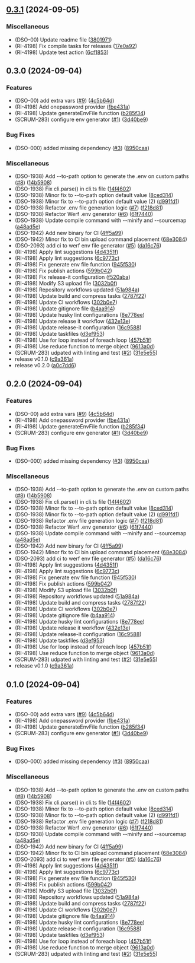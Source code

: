 

## [0.3.1](https://github.com/gbh-tech/dot-env-generator/compare/v0.3.0...v0.3.1) (2024-09-05)


### Miscellaneous

* (DSO-00) Update readme file ([3801971](https://github.com/gbh-tech/dot-env-generator/commit/3801971021bb87536d7285728e732a39f67f9fba))
* (RI-4198) Fix compile tasks for releases ([17e0a92](https://github.com/gbh-tech/dot-env-generator/commit/17e0a92fc60269a821ec24626ab4ed1ea4839ac4))
* (RI-4198) Update test action ([6cf1853](https://github.com/gbh-tech/dot-env-generator/commit/6cf18539cea6d0d44a7bc0dfa812db587877c802))

## 0.3.0 (2024-09-04)


### Features

* (DSO-00) add extra vars ([#9](https://github.com/gbh-tech/dot-env-generator/issues/9)) ([4c5b64d](https://github.com/gbh-tech/dot-env-generator/commit/4c5b64ded101de870d75bda8f97fb28ed6bb27ef))
* (RI-4198) Add onepassword provider ([fbe431a](https://github.com/gbh-tech/dot-env-generator/commit/fbe431afbbbed3a6641a3033b3fca900de1e698b))
* (RI-4198) Update generateEnvFile function ([b285f34](https://github.com/gbh-tech/dot-env-generator/commit/b285f34ddcc66e27da537eedb5e439796d882905))
* (SCRUM-283) configure env generator ([#1](https://github.com/gbh-tech/dot-env-generator/issues/1)) ([3d40be9](https://github.com/gbh-tech/dot-env-generator/commit/3d40be9775c5a53847f73f3710c8c513d8eca772))


### Bug Fixes

* (DSO-000) added missing dependency ([#3](https://github.com/gbh-tech/dot-env-generator/issues/3)) ([8950caa](https://github.com/gbh-tech/dot-env-generator/commit/8950caa73c7a76df5149a72dcf61b1eaf8c944ff))


### Miscellaneous

* (DSO-1938) Add --to-path option to generate the .env on custom paths ([#8](https://github.com/gbh-tech/dot-env-generator/issues/8)) ([14b5908](https://github.com/gbh-tech/dot-env-generator/commit/14b590801122cf3d197d516e67409a08a40ebc2b))
* (DSO-1938) Fix cli.parse() in cli.ts file ([14f4602](https://github.com/gbh-tech/dot-env-generator/commit/14f460229e996e75d836bede69beb0dafab07630))
* (DSO-1938) Minor fix to --to-path option default value ([8ced314](https://github.com/gbh-tech/dot-env-generator/commit/8ced314963938c4b85ff652f6c13c02463970aed))
* (DSO-1938) Minor fix to --to-path option default value (2) ([d991fd1](https://github.com/gbh-tech/dot-env-generator/commit/d991fd1c6d014a759c997fcb3f17c9a1fc9ef3be))
* (DSO-1938) Refactor .env file generation logic ([#7](https://github.com/gbh-tech/dot-env-generator/issues/7)) ([f218d81](https://github.com/gbh-tech/dot-env-generator/commit/f218d819e74bd8f252fdfb3090b53b4467e6517d))
* (DSO-1938) Refactor Werf .env generator ([#6](https://github.com/gbh-tech/dot-env-generator/issues/6)) ([61f7440](https://github.com/gbh-tech/dot-env-generator/commit/61f74406e8723cf22eadada87fc72cbde53c84ed))
* (DSO-1938) Update compile command with --minify and --sourcemap ([a48ad5e](https://github.com/gbh-tech/dot-env-generator/commit/a48ad5e074ea3d82c5d97b1fa80f37035ee98bad))
* (DSO-1942) Add new binary for CI ([4ff5a99](https://github.com/gbh-tech/dot-env-generator/commit/4ff5a99a3bc7404985463ea5e481ac0e8d538a4b))
* (DSO-1942) Minor fix to CI bin upload command placement ([68e3084](https://github.com/gbh-tech/dot-env-generator/commit/68e308452d675c81735cd426d6dfbfda2cd6c3d0))
* (DSO-2093) add ci to werf env file generator ([#5](https://github.com/gbh-tech/dot-env-generator/issues/5)) ([da16c76](https://github.com/gbh-tech/dot-env-generator/commit/da16c76f99be46743e3eb9b96096d387bc18c1d9))
* (RI-4198) Apply lint suggestions ([4d4351f](https://github.com/gbh-tech/dot-env-generator/commit/4d4351fbaec5389f9d39736b8ec93279c2493100))
* (RI-4198) Apply lint suggestions ([6c9773c](https://github.com/gbh-tech/dot-env-generator/commit/6c9773c140175f8dae4ad00ff11fe046f73a89cd))
* (RI-4198) Fix generate env file function ([945f530](https://github.com/gbh-tech/dot-env-generator/commit/945f530f9c8684a73ef143b71dd6bd1b51a44717))
* (RI-4198) Fix publish actions ([599b042](https://github.com/gbh-tech/dot-env-generator/commit/599b0423eb3c5f3eb63c2e2543c39fc5ca8fc9d7))
* (RI-4198) Fix release-it configuration ([f520aba](https://github.com/gbh-tech/dot-env-generator/commit/f520aba3c5454fd2a777eb67ecb8ffac2ba9b543))
* (RI-4198) Modify S3 upload file ([3032b0f](https://github.com/gbh-tech/dot-env-generator/commit/3032b0fdf1cdaae3492549b65a1ad972c91e7bd7))
* (RI-4198) Repository workflows updated ([51a984a](https://github.com/gbh-tech/dot-env-generator/commit/51a984a3abbc727104eabda14fd14b0804b92dc8))
* (RI-4198) Update build and compress tasks ([2787f22](https://github.com/gbh-tech/dot-env-generator/commit/2787f22713677fb9330566006f836daf74b3d4eb))
* (RI-4198) Update CI workflows ([302b0e7](https://github.com/gbh-tech/dot-env-generator/commit/302b0e7d6a11942ce34e9cb01d296781a09f7d89))
* (RI-4198) Update gitignore file ([b4aa914](https://github.com/gbh-tech/dot-env-generator/commit/b4aa914ea53433b463874a5753a8cb63c3407e7d))
* (RI-4198) Update husky lint configurations ([8e778ee](https://github.com/gbh-tech/dot-env-generator/commit/8e778ee2fc8ee21e2e9fb7d5692c8c39be84d641))
* (RI-4198) Update release it workflow ([432e13e](https://github.com/gbh-tech/dot-env-generator/commit/432e13e75890b7a95a0e7487366439b9ea12cf08))
* (RI-4198) Update release-it configuration ([16c9588](https://github.com/gbh-tech/dot-env-generator/commit/16c9588850bf6424ce1c4306ef92e44ea6810778))
* (RI-4198) Update taskfiles ([d3ef953](https://github.com/gbh-tech/dot-env-generator/commit/d3ef953b9c13c0aaa6fbce3b10553f44c53da98b))
* (RI-4198) Use for loop instead of foreach loop ([457b51f](https://github.com/gbh-tech/dot-env-generator/commit/457b51f37d230b0f6b9690f7582c6183539db381))
* (RI-4198) Use reduce function to merge object ([9613a0d](https://github.com/gbh-tech/dot-env-generator/commit/9613a0d139f8f0db6c083d67fad166f2084d870c))
* (SCRUM-283) udpated with linting and test ([#2](https://github.com/gbh-tech/dot-env-generator/issues/2)) ([31e5e55](https://github.com/gbh-tech/dot-env-generator/commit/31e5e55ac9e68a9df1bceb47bc1213d4ff1c9625))
* release v0.1.0 ([c9a361a](https://github.com/gbh-tech/dot-env-generator/commit/c9a361a9dafc232f9fd4e20b51094991c5a11023))
* release v0.2.0 ([a0c7dd6](https://github.com/gbh-tech/dot-env-generator/commit/a0c7dd68e1937849d2926d16bf43b1f5bf35a225))

## 0.2.0 (2024-09-04)


### Features

* (DSO-00) add extra vars ([#9](https://github.com/gbh-tech/dot-env-generator/issues/9)) ([4c5b64d](https://github.com/gbh-tech/dot-env-generator/commit/4c5b64ded101de870d75bda8f97fb28ed6bb27ef))
* (RI-4198) Add onepassword provider ([fbe431a](https://github.com/gbh-tech/dot-env-generator/commit/fbe431afbbbed3a6641a3033b3fca900de1e698b))
* (RI-4198) Update generateEnvFile function ([b285f34](https://github.com/gbh-tech/dot-env-generator/commit/b285f34ddcc66e27da537eedb5e439796d882905))
* (SCRUM-283) configure env generator ([#1](https://github.com/gbh-tech/dot-env-generator/issues/1)) ([3d40be9](https://github.com/gbh-tech/dot-env-generator/commit/3d40be9775c5a53847f73f3710c8c513d8eca772))


### Bug Fixes

* (DSO-000) added missing dependency ([#3](https://github.com/gbh-tech/dot-env-generator/issues/3)) ([8950caa](https://github.com/gbh-tech/dot-env-generator/commit/8950caa73c7a76df5149a72dcf61b1eaf8c944ff))


### Miscellaneous

* (DSO-1938) Add --to-path option to generate the .env on custom paths ([#8](https://github.com/gbh-tech/dot-env-generator/issues/8)) ([14b5908](https://github.com/gbh-tech/dot-env-generator/commit/14b590801122cf3d197d516e67409a08a40ebc2b))
* (DSO-1938) Fix cli.parse() in cli.ts file ([14f4602](https://github.com/gbh-tech/dot-env-generator/commit/14f460229e996e75d836bede69beb0dafab07630))
* (DSO-1938) Minor fix to --to-path option default value ([8ced314](https://github.com/gbh-tech/dot-env-generator/commit/8ced314963938c4b85ff652f6c13c02463970aed))
* (DSO-1938) Minor fix to --to-path option default value (2) ([d991fd1](https://github.com/gbh-tech/dot-env-generator/commit/d991fd1c6d014a759c997fcb3f17c9a1fc9ef3be))
* (DSO-1938) Refactor .env file generation logic ([#7](https://github.com/gbh-tech/dot-env-generator/issues/7)) ([f218d81](https://github.com/gbh-tech/dot-env-generator/commit/f218d819e74bd8f252fdfb3090b53b4467e6517d))
* (DSO-1938) Refactor Werf .env generator ([#6](https://github.com/gbh-tech/dot-env-generator/issues/6)) ([61f7440](https://github.com/gbh-tech/dot-env-generator/commit/61f74406e8723cf22eadada87fc72cbde53c84ed))
* (DSO-1938) Update compile command with --minify and --sourcemap ([a48ad5e](https://github.com/gbh-tech/dot-env-generator/commit/a48ad5e074ea3d82c5d97b1fa80f37035ee98bad))
* (DSO-1942) Add new binary for CI ([4ff5a99](https://github.com/gbh-tech/dot-env-generator/commit/4ff5a99a3bc7404985463ea5e481ac0e8d538a4b))
* (DSO-1942) Minor fix to CI bin upload command placement ([68e3084](https://github.com/gbh-tech/dot-env-generator/commit/68e308452d675c81735cd426d6dfbfda2cd6c3d0))
* (DSO-2093) add ci to werf env file generator ([#5](https://github.com/gbh-tech/dot-env-generator/issues/5)) ([da16c76](https://github.com/gbh-tech/dot-env-generator/commit/da16c76f99be46743e3eb9b96096d387bc18c1d9))
* (RI-4198) Apply lint suggestions ([4d4351f](https://github.com/gbh-tech/dot-env-generator/commit/4d4351fbaec5389f9d39736b8ec93279c2493100))
* (RI-4198) Apply lint suggestions ([6c9773c](https://github.com/gbh-tech/dot-env-generator/commit/6c9773c140175f8dae4ad00ff11fe046f73a89cd))
* (RI-4198) Fix generate env file function ([945f530](https://github.com/gbh-tech/dot-env-generator/commit/945f530f9c8684a73ef143b71dd6bd1b51a44717))
* (RI-4198) Fix publish actions ([599b042](https://github.com/gbh-tech/dot-env-generator/commit/599b0423eb3c5f3eb63c2e2543c39fc5ca8fc9d7))
* (RI-4198) Modify S3 upload file ([3032b0f](https://github.com/gbh-tech/dot-env-generator/commit/3032b0fdf1cdaae3492549b65a1ad972c91e7bd7))
* (RI-4198) Repository workflows updated ([51a984a](https://github.com/gbh-tech/dot-env-generator/commit/51a984a3abbc727104eabda14fd14b0804b92dc8))
* (RI-4198) Update build and compress tasks ([2787f22](https://github.com/gbh-tech/dot-env-generator/commit/2787f22713677fb9330566006f836daf74b3d4eb))
* (RI-4198) Update CI workflows ([302b0e7](https://github.com/gbh-tech/dot-env-generator/commit/302b0e7d6a11942ce34e9cb01d296781a09f7d89))
* (RI-4198) Update gitignore file ([b4aa914](https://github.com/gbh-tech/dot-env-generator/commit/b4aa914ea53433b463874a5753a8cb63c3407e7d))
* (RI-4198) Update husky lint configurations ([8e778ee](https://github.com/gbh-tech/dot-env-generator/commit/8e778ee2fc8ee21e2e9fb7d5692c8c39be84d641))
* (RI-4198) Update release it workflow ([432e13e](https://github.com/gbh-tech/dot-env-generator/commit/432e13e75890b7a95a0e7487366439b9ea12cf08))
* (RI-4198) Update release-it configuration ([16c9588](https://github.com/gbh-tech/dot-env-generator/commit/16c9588850bf6424ce1c4306ef92e44ea6810778))
* (RI-4198) Update taskfiles ([d3ef953](https://github.com/gbh-tech/dot-env-generator/commit/d3ef953b9c13c0aaa6fbce3b10553f44c53da98b))
* (RI-4198) Use for loop instead of foreach loop ([457b51f](https://github.com/gbh-tech/dot-env-generator/commit/457b51f37d230b0f6b9690f7582c6183539db381))
* (RI-4198) Use reduce function to merge object ([9613a0d](https://github.com/gbh-tech/dot-env-generator/commit/9613a0d139f8f0db6c083d67fad166f2084d870c))
* (SCRUM-283) udpated with linting and test ([#2](https://github.com/gbh-tech/dot-env-generator/issues/2)) ([31e5e55](https://github.com/gbh-tech/dot-env-generator/commit/31e5e55ac9e68a9df1bceb47bc1213d4ff1c9625))
* release v0.1.0 ([c9a361a](https://github.com/gbh-tech/dot-env-generator/commit/c9a361a9dafc232f9fd4e20b51094991c5a11023))

## 0.1.0 (2024-09-04)


### Features

* (DSO-00) add extra vars ([#9](https://github.com/gbh-tech/dot-env-generator/issues/9)) ([4c5b64d](https://github.com/gbh-tech/dot-env-generator/commit/4c5b64ded101de870d75bda8f97fb28ed6bb27ef))
* (RI-4198) Add onepassword provider ([fbe431a](https://github.com/gbh-tech/dot-env-generator/commit/fbe431afbbbed3a6641a3033b3fca900de1e698b))
* (RI-4198) Update generateEnvFile function ([b285f34](https://github.com/gbh-tech/dot-env-generator/commit/b285f34ddcc66e27da537eedb5e439796d882905))
* (SCRUM-283) configure env generator ([#1](https://github.com/gbh-tech/dot-env-generator/issues/1)) ([3d40be9](https://github.com/gbh-tech/dot-env-generator/commit/3d40be9775c5a53847f73f3710c8c513d8eca772))


### Bug Fixes

* (DSO-000) added missing dependency ([#3](https://github.com/gbh-tech/dot-env-generator/issues/3)) ([8950caa](https://github.com/gbh-tech/dot-env-generator/commit/8950caa73c7a76df5149a72dcf61b1eaf8c944ff))


### Miscellaneous

* (DSO-1938) Add --to-path option to generate the .env on custom paths ([#8](https://github.com/gbh-tech/dot-env-generator/issues/8)) ([14b5908](https://github.com/gbh-tech/dot-env-generator/commit/14b590801122cf3d197d516e67409a08a40ebc2b))
* (DSO-1938) Fix cli.parse() in cli.ts file ([14f4602](https://github.com/gbh-tech/dot-env-generator/commit/14f460229e996e75d836bede69beb0dafab07630))
* (DSO-1938) Minor fix to --to-path option default value ([8ced314](https://github.com/gbh-tech/dot-env-generator/commit/8ced314963938c4b85ff652f6c13c02463970aed))
* (DSO-1938) Minor fix to --to-path option default value (2) ([d991fd1](https://github.com/gbh-tech/dot-env-generator/commit/d991fd1c6d014a759c997fcb3f17c9a1fc9ef3be))
* (DSO-1938) Refactor .env file generation logic ([#7](https://github.com/gbh-tech/dot-env-generator/issues/7)) ([f218d81](https://github.com/gbh-tech/dot-env-generator/commit/f218d819e74bd8f252fdfb3090b53b4467e6517d))
* (DSO-1938) Refactor Werf .env generator ([#6](https://github.com/gbh-tech/dot-env-generator/issues/6)) ([61f7440](https://github.com/gbh-tech/dot-env-generator/commit/61f74406e8723cf22eadada87fc72cbde53c84ed))
* (DSO-1938) Update compile command with --minify and --sourcemap ([a48ad5e](https://github.com/gbh-tech/dot-env-generator/commit/a48ad5e074ea3d82c5d97b1fa80f37035ee98bad))
* (DSO-1942) Add new binary for CI ([4ff5a99](https://github.com/gbh-tech/dot-env-generator/commit/4ff5a99a3bc7404985463ea5e481ac0e8d538a4b))
* (DSO-1942) Minor fix to CI bin upload command placement ([68e3084](https://github.com/gbh-tech/dot-env-generator/commit/68e308452d675c81735cd426d6dfbfda2cd6c3d0))
* (DSO-2093) add ci to werf env file generator ([#5](https://github.com/gbh-tech/dot-env-generator/issues/5)) ([da16c76](https://github.com/gbh-tech/dot-env-generator/commit/da16c76f99be46743e3eb9b96096d387bc18c1d9))
* (RI-4198) Apply lint suggestions ([4d4351f](https://github.com/gbh-tech/dot-env-generator/commit/4d4351fbaec5389f9d39736b8ec93279c2493100))
* (RI-4198) Apply lint suggestions ([6c9773c](https://github.com/gbh-tech/dot-env-generator/commit/6c9773c140175f8dae4ad00ff11fe046f73a89cd))
* (RI-4198) Fix generate env file function ([945f530](https://github.com/gbh-tech/dot-env-generator/commit/945f530f9c8684a73ef143b71dd6bd1b51a44717))
* (RI-4198) Fix publish actions ([599b042](https://github.com/gbh-tech/dot-env-generator/commit/599b0423eb3c5f3eb63c2e2543c39fc5ca8fc9d7))
* (RI-4198) Modify S3 upload file ([3032b0f](https://github.com/gbh-tech/dot-env-generator/commit/3032b0fdf1cdaae3492549b65a1ad972c91e7bd7))
* (RI-4198) Repository workflows updated ([51a984a](https://github.com/gbh-tech/dot-env-generator/commit/51a984a3abbc727104eabda14fd14b0804b92dc8))
* (RI-4198) Update build and compress tasks ([2787f22](https://github.com/gbh-tech/dot-env-generator/commit/2787f22713677fb9330566006f836daf74b3d4eb))
* (RI-4198) Update CI workflows ([302b0e7](https://github.com/gbh-tech/dot-env-generator/commit/302b0e7d6a11942ce34e9cb01d296781a09f7d89))
* (RI-4198) Update gitignore file ([b4aa914](https://github.com/gbh-tech/dot-env-generator/commit/b4aa914ea53433b463874a5753a8cb63c3407e7d))
* (RI-4198) Update husky lint configurations ([8e778ee](https://github.com/gbh-tech/dot-env-generator/commit/8e778ee2fc8ee21e2e9fb7d5692c8c39be84d641))
* (RI-4198) Update release-it configuration ([16c9588](https://github.com/gbh-tech/dot-env-generator/commit/16c9588850bf6424ce1c4306ef92e44ea6810778))
* (RI-4198) Update taskfiles ([d3ef953](https://github.com/gbh-tech/dot-env-generator/commit/d3ef953b9c13c0aaa6fbce3b10553f44c53da98b))
* (RI-4198) Use for loop instead of foreach loop ([457b51f](https://github.com/gbh-tech/dot-env-generator/commit/457b51f37d230b0f6b9690f7582c6183539db381))
* (RI-4198) Use reduce function to merge object ([9613a0d](https://github.com/gbh-tech/dot-env-generator/commit/9613a0d139f8f0db6c083d67fad166f2084d870c))
* (SCRUM-283) udpated with linting and test ([#2](https://github.com/gbh-tech/dot-env-generator/issues/2)) ([31e5e55](https://github.com/gbh-tech/dot-env-generator/commit/31e5e55ac9e68a9df1bceb47bc1213d4ff1c9625))
